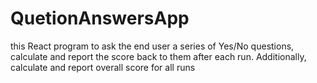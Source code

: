 # QuetionAnswersApp
this React program to ask the end user a series of Yes/No questions, calculate and report the score back to them after each run. Additionally, calculate and report overall score for all runs
